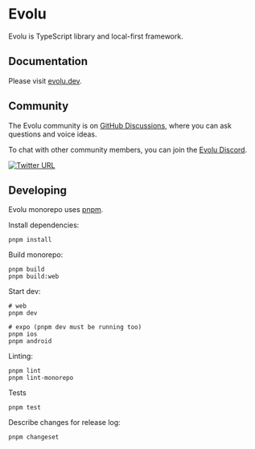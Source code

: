 # Evolu

Evolu is TypeScript library and local-first framework.

## Documentation

Please visit [evolu.dev](https://www.evolu.dev).

## Community

The Evolu community is on [GitHub Discussions](https://github.com/evoluhq/evolu/discussions), where you can ask questions and voice ideas.

To chat with other community members, you can join the [Evolu Discord](https://discord.gg/2J8yyyyxtZ).

[![Twitter URL](https://img.shields.io/twitter/url/https/twitter.com/evoluhq.svg?style=social&label=Follow%20%40evoluhq)](https://twitter.com/evoluhq)

## Developing

Evolu monorepo uses [pnpm](https://pnpm.io).

Install dependencies:

```
pnpm install
```

Build monorepo:

```
pnpm build
pnpm build:web
```

Start dev:

```
# web
pnpm dev

# expo (pnpm dev must be running too)
pnpm ios
pnpm android
```

Linting:

```
pnpm lint
pnpm lint-monorepo
```

Tests

```
pnpm test
```

Describe changes for release log:

```
pnpm changeset
```
